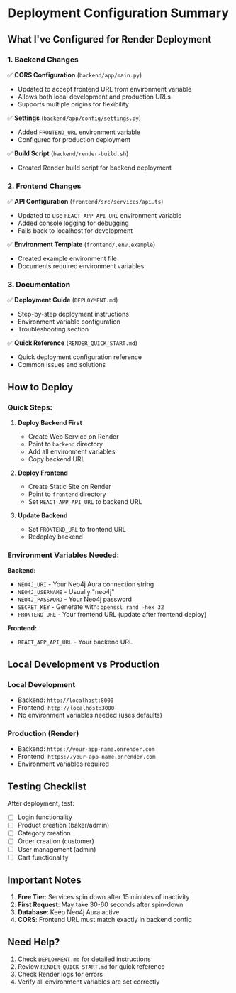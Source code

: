# Deployment Configuration Summary

## What I've Configured for Render Deployment

### 1. Backend Changes

✅ **CORS Configuration** (`backend/app/main.py`)
- Updated to accept frontend URL from environment variable
- Allows both local development and production URLs
- Supports multiple origins for flexibility

✅ **Settings** (`backend/app/config/settings.py`)
- Added `FRONTEND_URL` environment variable
- Configured for production deployment

✅ **Build Script** (`backend/render-build.sh`)
- Created Render build script for backend deployment

### 2. Frontend Changes

✅ **API Configuration** (`frontend/src/services/api.ts`)
- Updated to use `REACT_APP_API_URL` environment variable
- Added console logging for debugging
- Falls back to localhost for development

✅ **Environment Template** (`frontend/.env.example`)
- Created example environment file
- Documents required environment variables

### 3. Documentation

✅ **Deployment Guide** (`DEPLOYMENT.md`)
- Step-by-step deployment instructions
- Environment variable configuration
- Troubleshooting section

✅ **Quick Reference** (`RENDER_QUICK_START.md`)
- Quick deployment configuration reference
- Common issues and solutions

## How to Deploy

### Quick Steps:

1. **Deploy Backend First**
   - Create Web Service on Render
   - Point to `backend` directory
   - Add all environment variables
   - Copy backend URL

2. **Deploy Frontend**
   - Create Static Site on Render
   - Point to `frontend` directory
   - Set `REACT_APP_API_URL` to backend URL

3. **Update Backend**
   - Set `FRONTEND_URL` to frontend URL
   - Redeploy backend

### Environment Variables Needed:

**Backend:**
- `NEO4J_URI` - Your Neo4j Aura connection string
- `NEO4J_USERNAME` - Usually "neo4j"
- `NEO4J_PASSWORD` - Your Neo4j password
- `SECRET_KEY` - Generate with: `openssl rand -hex 32`
- `FRONTEND_URL` - Your frontend URL (update after frontend deploy)

**Frontend:**
- `REACT_APP_API_URL` - Your backend URL

## Local Development vs Production

### Local Development
- Backend: `http://localhost:8000`
- Frontend: `http://localhost:3000`
- No environment variables needed (uses defaults)

### Production (Render)
- Backend: `https://your-app-name.onrender.com`
- Frontend: `https://your-app-name.onrender.com`
- Environment variables required

## Testing Checklist

After deployment, test:
- [ ] Login functionality
- [ ] Product creation (baker/admin)
- [ ] Category creation
- [ ] Order creation (customer)
- [ ] User management (admin)
- [ ] Cart functionality

## Important Notes

1. **Free Tier**: Services spin down after 15 minutes of inactivity
2. **First Request**: May take 30-60 seconds after spin-down
3. **Database**: Keep Neo4j Aura active
4. **CORS**: Frontend URL must match exactly in backend config

## Need Help?

1. Check `DEPLOYMENT.md` for detailed instructions
2. Review `RENDER_QUICK_START.md` for quick reference
3. Check Render logs for errors
4. Verify all environment variables are set correctly
